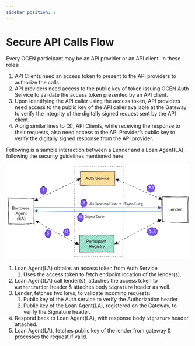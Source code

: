 ```yaml
---
sidebar_position: 2
---
```

# Secure API Calls Flow

Every OCEN participant may be an API provider or an API client. In these roles:

1. API Clients need an access token to present to the API providers to authorize the calls.
2. API providers need access to the public key of token issuing OCEN Auth Service to validate the access token presented by an API client.
3. Upon identifying the API caller using the access token, API providers need access to the public key of the API caller available at the Gateway to verify the integrity of the digitally signed request sent by the API client.
4. Along similar lines to (3), API Clients, while receiving the response to their requests, also need access to the API Provider’s public key to verify the digitally signed response from the API provider.

Following is a sample interaction between a Lender and a Loan Agent(LA), following the security guidelines mentioned here:

![Secure interaction sample between Loan Agent(LA) & Lender](./_images/secure-interaction-flow.png "Secure Interaction Flow")

1. Loan Agent(LA) obtains an access token from Auth Service
    1. Uses the access token to fetch endpoint location of the lender(s).
2. Loan Agent(LA) call lender(s), attaches the access token to `Authorization` header & attaches body `Signature` header as well.
3. Lender, fetches two keys, to validate incoming requests: 
    1. Public key of the Auth service to verify the Authorization header
    2. Public key of the Loan Agent(LA), registered on the Gateway, to verify the Signature header.
4. Respond back to Loan Agent(LA), with response body `Signature` header attached.
5. Loan Agent(LA), fetches public key of the lender from gateway & processes the request if valid.